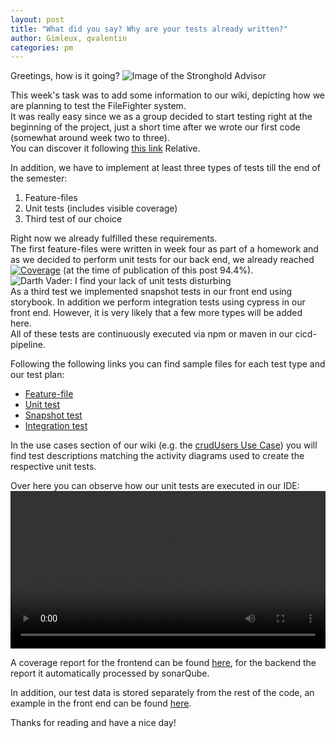 ```yaml
---
layout: post  
title: "What did you say? Why are your tests already written?"  
author: Gimleux, qvalentin  
categories: pm
---
```


Greetings, how is it going?
![Image of the Stronghold Advisor](https://stronghold.teroute.com/wp-content/uploads/2016/03/Scribe.gif)

This week's task was to add some information to our wiki, depicting how we are planning to test the FileFighter system.  
It was really easy since we as a group decided to start testing right at the beginning of the project, just a short time after we wrote our first code (somewhat around week two to three).  
You can discover it following [this link](/wiki/testing) Relative.

In addition, we have to implement at least three types of tests till the end of the semester:
1. Feature-files
2. Unit tests (includes visible coverage)
3. Third test of our choice

Right now we already fulfilled these requirements.  
The first feature-files were written in week four as part of a homework and as we decided to perform unit tests for our back end, we already reached [![Coverage](https://sonar.filefighter.de/api/project_badges/measure?project=de.filefighter%3Arest&metric=coverage)](https://sonar.filefighter.de/dashboard?id=de.filefighter%3Arest) (at the time of publication of this post 94.4%).  
![Darth Vader: I find your lack of unit tests disturbing](https://www.testbytes.net/wp-content/uploads/2019/06/Untitled-65.png)  
As a third test we implemented snapshot tests in our front end using storybook. In addition we perform integration tests using cypress in our front end. However, it is very likely that a few more types will be added here.  
All of these tests are continuously executed via npm or maven in our cicd-pipeline.

Following the following links you can find sample files for each test type and our test plan:
* [Feature-file](https://github.com/FileFighter/RestApi/blob/master/src/test/resources/ViewFolderContents.feature)
* [Unit test](https://github.com/FileFighter/RestApi/blob/master/src/test/java/de/filefighter/rest/domain/filesystem/business/FileSystemBusinessServiceUnitTest.java)
* [Snapshot test](https://github.com/FileFighter/WebApp/blob/master/src/components/basicElements/Login.test.tsx)
* [Integration test](https://github.com/FileFighter/WebApp/blob/master/cypress/integration/login_spec.js)

In the use cases section of our wiki (e.g. the [crudUsers Use Case](/wiki/usecases/crudUsers)) you will find test descriptions matching the activity diagrams used to create the respective unit tests.

Over here you can observe how our unit tests are executed in our IDE:  
<video style="width:100%"  controls>
  <source src="https://assets.filefighter.de/videos/unitTests.mp4" type="video/mp4"> 
Your browser does not support the video tag.
</video>


A coverage report for the frontend can be found [here](/assets/lcov-report/index.html), for the backend the report it automatically processed by sonarQube.

In addition, our test data is stored separately from the rest of the code, an example in the front end can be found [here](https://github.com/FileFighter/WebApp/blob/master/src/components/pages/filesytem/__tests__/folderContentMock.json).

Thanks for reading and have a nice day!
